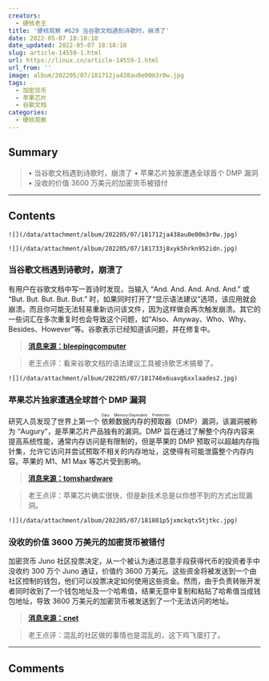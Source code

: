 ```yaml
---
creators:
  - 硬核老王
title: '硬核观察 #629 当谷歌文档遇到诗歌时，崩溃了'
date: 2022-05-07 18:18:18
date_updated: 2022-05-07 18:18:18
slug: article-14559-1.html
url: https://linux.cn/article-14559-1.html
url_from: ''
image: album/202205/07/181712ja438au0e00m3r0w.jpg
tags:
  - 加密货币
  - 苹果芯片
  - 谷歌文档
categories:
  - 硬核观察
---
```


## Summary

> • 当谷歌文档遇到诗歌时，崩溃了 • 苹果芯片独家遭遇全球首个 DMP 漏洞 • 没收的价值 3600 万美元的加密货币被错付

***

<!-- more -->

## Contents

`![](/data/attachment/album/202205/07/181712ja438au0e00m3r0w.jpg)`

`![](/data/attachment/album/202205/07/181733j8xyk5hrkn952idn.jpg)`

### 当谷歌文档遇到诗歌时，崩溃了

有用户在谷歌文档中写一首诗时发现，当输入 “And. And. And. And. And.” 或 “But. But. But. But. But.” 时，如果同时打开了“显示语法建议”选项，该应用就会崩溃。而且你可能无法轻易重新访问该文件，因为这样做会再次触发崩溃。其它的一些词汇在多次重复时也会导致这个问题，如“Also、Anyway、Who、Why、Besides、However”等。谷歌表示已经知道该问题，并在修复中。

> 
> **[消息来源：bleepingcomputer](https://www.bleepingcomputer.com/news/technology/google-docs-crashes-on-seeing-and-and-and-and-and/)**
> 
> 
> 

> 
> 老王点评：看来谷歌文档的语法建议工具被诗歌艺术搞晕了。
> 
> 
> 

`![](/data/attachment/album/202205/07/181746x6uavg6xxlaades2.jpg)`

### 苹果芯片独家遭遇全球首个 DMP 漏洞

研究人员发现了世界上第一个<ruby> 依赖数据内存的预取器 <rt>  Data Memory-Dependent Prefetcher </rt></ruby>（DMP）漏洞，该漏洞被称为 “Augury”，是苹果芯片产品独有的漏洞。DMP 旨在通过了解整个内存内容来提高系统性能，通常内存访问是有限制的，但是苹果的 DMP 预取可以超越内存指针集，允许它访问并尝试预取不相关的内存地址，这使得有可能泄露整个内存内容。苹果的 M1、M1 Max 等芯片受到影响。

> 
> **[消息来源：tomshardware](https://www.tomshardware.com/news/apple-silicon-exclusively-hit-with-world-first-augury-dmp-vulnerability)**
> 
> 
> 

> 
> 老王点评：苹果芯片确实很快，但是新技术总是以你想不到的方式出现漏洞。
> 
> 
> 

`![](/data/attachment/album/202205/07/181801p5jxmckqtx5tjtkc.jpg)`

### 没收的价值 3600 万美元的加密货币被错付

加密货币 Juno 社区投票决定，从一个被认为通过恶意手段获得代币的投资者手中没收约 300 万个 Juno 通证，价值约 3600 万美元。这些资金将被发送到一个由社区控制的钱包，他们可以投票决定如何使用这些资金。然而，由于负责转账开发者同时收到了一个钱包地址及一个哈希值，结果无意中复制和粘贴了哈希值当成钱包地址，导致 3600 万美元的加密货币被发送到了一个无法访问的地址。

> 
> **[消息来源：cnet](https://www.cnet.com/personal-finance/crypto/a-typo-sent-36-million-of-crypto-into-the-ether)**
> 
> 
> 

> 
> 老王点评：混乱的社区做的事情也是混乱的，这下鸡飞蛋打了。
> 
> 
>

***

## Comments
